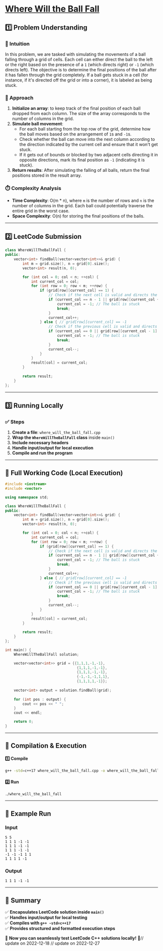 # **[Where Will the Ball Fall](https://leetcode.com/problems/where-will-the-ball-fall/description/)**  

## **1️⃣ Problem Understanding**  
### **📌 Intuition**  
In this problem, we are tasked with simulating the movements of a ball falling through a grid of cells. Each cell can either direct the ball to the left or the right based on the presence of a `1` (which directs right) or `-1` (which directs left). The objective is to determine the final positions of the ball after it has fallen through the grid completely. If a ball gets stuck in a cell (for instance, if it's directed off the grid or into a corner), it is labeled as being stuck.

### **🚀 Approach**  
1. **Initialize an array**: to keep track of the final position of each ball dropped from each column. The size of the array corresponds to the number of columns in the grid.
2. **Simulate ball movement**:
   - For each ball starting from the top row of the grid, determine how the ball moves based on the arrangement of `1`s and `-1`s.
   - Check whether the ball can move into the next column according to the direction indicated by the current cell and ensure that it won't get stuck.
   - If it gets out of bounds or blocked by two adjacent cells directing it in opposite directions, mark its final position as `-1` (indicating it is stuck).
3. **Return results**: After simulating the falling of all balls, return the final positions stored in the result array. 

### **⏱️ Complexity Analysis**  
- **Time Complexity**: O(m * n), where `m` is the number of rows and `n` is the number of columns in the grid. Each ball could potentially traverse the entire grid in the worst case.
- **Space Complexity**: O(n) for storing the final positions of the balls.

---  

## **2️⃣ LeetCode Submission**  
```cpp
class WhereWillTheBallFall {
public:
    vector<int> findBall(vector<vector<int>>& grid) {
        int m = grid.size(), n = grid[0].size();
        vector<int> result(n, 0);

        for (int col = 0; col < n; ++col) {
            int current_col = col;
            for (int row = 0; row < m; ++row) {
                if (grid[row][current_col] == 1) {
                    // Check if the next cell is valid and directs the ball to the right
                    if (current_col == n - 1 || grid[row][current_col + 1] == -1) {
                        current_col = -1; // The ball is stuck
                        break;
                    }
                    current_col++;
                } else { // grid[row][current_col] == -1
                    // Check if the previous cell is valid and directs the ball to the left
                    if (current_col == 0 || grid[row][current_col - 1] == 1) {
                        current_col = -1; // The ball is stuck
                        break;
                    }
                    current_col--;
                }
            }
            result[col] = current_col;
        }
        
        return result;
    }
};  
```  

---  

## **3️⃣ Running Locally**  
### **✅ Steps**  
1. **Create a file**: `where_will_the_ball_fall.cpp`  
2. **Wrap the `WhereWillTheBallFall` class** inside `main()`  
3. **Include necessary headers**  
4. **Handle input/output for local execution**  
5. **Compile and run the program**  

---  

## **📝 Full Working Code (Local Execution)**  
```cpp
#include <iostream>
#include <vector>

using namespace std;

class WhereWillTheBallFall {
public:
    vector<int> findBall(vector<vector<int>>& grid) {
        int m = grid.size(), n = grid[0].size();
        vector<int> result(n, 0);

        for (int col = 0; col < n; ++col) {
            int current_col = col;
            for (int row = 0; row < m; ++row) {
                if (grid[row][current_col] == 1) {
                    // Check if the next cell is valid and directs the ball to the right
                    if (current_col == n - 1 || grid[row][current_col + 1] == -1) {
                        current_col = -1; // The ball is stuck
                        break;
                    }
                    current_col++;
                } else { // grid[row][current_col] == -1
                    // Check if the previous cell is valid and directs the ball to the left
                    if (current_col == 0 || grid[row][current_col - 1] == 1) {
                        current_col = -1; // The ball is stuck
                        break;
                    }
                    current_col--;
                }
            }
            result[col] = current_col;
        }
        
        return result;
    }
};

int main() {
    WhereWillTheBallFall solution;

    vector<vector<int>> grid = {{1,1,1,-1,-1},
                                 {1,1,1,-1,-1},
                                 {1,1,1,-1,-1},
                                 {-1,-1,-1,1,1},
                                 {1,1,1,1,-1}};
    
    vector<int> output = solution.findBall(grid);
   
    for (int pos : output) {
        cout << pos << " ";
    }
    cout << endl;

    return 0;
}  
```  

---  

## **🔧 Compilation & Execution**  
#### **1️⃣ Compile**  
```bash
g++ -std=c++17 where_will_the_ball_fall.cpp -o where_will_the_ball_fall
```  

#### **2️⃣ Run**  
```bash
./where_will_the_ball_fall
```  

---  

## **🎯 Example Run**  
### **Input**  
```
5 5
1 1 1 -1 -1
1 1 1 -1 -1
1 1 1 -1 -1
-1 -1 -1 1 1
1 1 1 1 -1
```  
### **Output**  
```
1 1 1 -1 -1 
```  

---  

## **📌 Summary**  
✅ **Encapsulates LeetCode solution inside `main()`**  
✅ **Handles input/output for local testing**  
✅ **Compiles with `g++ -std=c++17`**  
✅ **Provides structured and formatted execution steps**  

🚀 **Now you can seamlessly test LeetCode C++ solutions locally!** 🚀// update on 2022-12-18
// update on 2022-12-27
